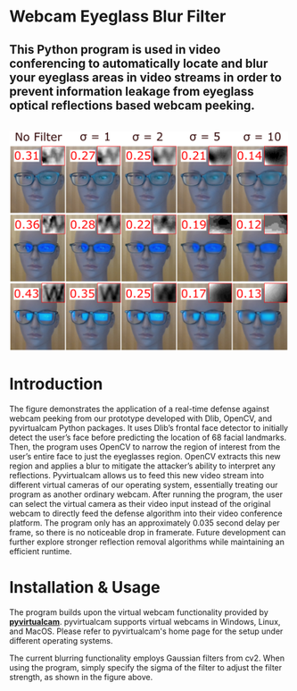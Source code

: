 # Webcam Eyeglass Blur Filter

## This Python program is used in video conferencing to automatically locate and blur your eyeglass areas in video streams in order to prevent information leakage from eyeglass optical reflections based webcam peeking.    
  


<br/>  

<img src="resources/filter.png" width="500">


# Introduction
The figure demonstrates the application of a real-time defense against webcam peeking from our prototype developed with Dlib, OpenCV, and pyvirtualcam Python packages. It uses Dlib’s frontal face detector to initially detect the user’s face before predicting the location of 68 facial landmarks. Then, the program uses OpenCV to narrow the region of interest from the user’s entire face to just the eyeglasses region. OpenCV extracts this new region and applies a blur to mitigate the attacker’s ability to interpret any reflections. Pyvirtualcam allows us to feed this new video stream into different virtual cameras of our operating system, essentially treating our program as another ordinary webcam. After running the program, the user can select the virtual camera as their video input instead of the original webcam to directly feed the defense algorithm into their video conference platform. The program only has an approximately 0.035 second delay per frame, so there is no noticeable drop in framerate. Future development can further explore stronger reflection removal algorithms while maintaining an efficient runtime. 

# Installation & Usage

The program builds upon the virtual webcam functionality provided by [**pyvirtualcam**](https://github.com/letmaik/pyvirtualcam). pyvirtualcam supports virtual webcams in Windows, Linux, and MacOS. Please refer to pyvirtualcam's home page for the setup under different operating systems. 

The current blurring functionality employs Gaussian filters from cv2. When using the program, simply specify the sigma of the filter to adjust the filter strength, as shown in the figure above. 



